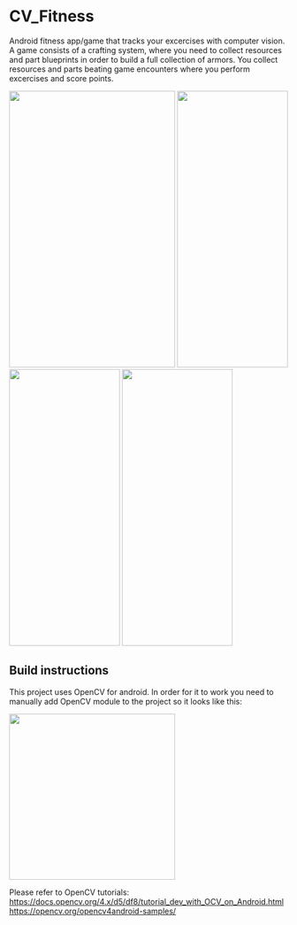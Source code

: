 # CV_Fitness
Android fitness app/game that tracks your excercises with computer vision. A game consists of a crafting system, where you need to collect resources and part blueprints in order to build a full collection of armors. You collect resources and parts beating game encounters where you perform excercises and score points.  

<img src="https://github.com/Wosk1947/CV_Fitness/assets/66104180/756ce8e9-1235-484e-97cb-621db66ec998" width="300" height="500">
<img src="https://github.com/Wosk1947/CV_Fitness/assets/66104180/16c84c57-b603-4f7e-9fa6-2d91c828e115" width="200" height="500">  <br>
<img src="https://github.com/Wosk1947/CV_Fitness/assets/66104180/41572553-61fb-4eea-b999-f63ee5032fff" width="200" height="500">
<img src="https://github.com/Wosk1947/CV_Fitness/assets/66104180/770a34e2-71fd-4190-a0bf-180274c48a40" width="200" height="500">

## Build instructions
This project uses OpenCV for android. In order for it to work you need to manually add OpenCV module to the project so it looks like this:

<img src="https://github.com/Wosk1947/CV_Fitness/assets/66104180/860dbfe5-de10-48fe-86ca-c56e927fbe43" width="300" height="300">  <br>

Please refer to OpenCV tutorials:  <br>
https://docs.opencv.org/4.x/d5/df8/tutorial_dev_with_OCV_on_Android.html  <br>
https://opencv.org/opencv4android-samples/


